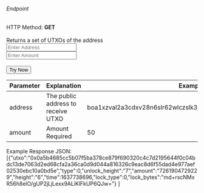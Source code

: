 <h6>Endpoint</h6>

<p id="endpoint"></p>

HTTP Method: **GET**
<br/>
<br/>
Returns a set of UTXOs of the address
<br/>
<input class="md-input" placeholder="Enter Address" id="address" width="100"></input><br/>
<input class="md-input" placeholder="Enter Amount" id="amount"></input><br/><br/>
<button class="md-button" onclick="tryNow()">Try Now</button>
<script>
   document.getElementById("endpoint").innerHTML =`https://dev-stoa-boascan.bosagora.com/wallet/utxo/${document.getElementById("address").value || "boa1xzval2a3cdxv28n6slr62wlczslk3juvk7cu05qt3z55ty2rlfqfc6egsh2"}?amount=${document.getElementById("amount").value || 50}`
    function tryNow(){
        document.getElementById("showResult").innerHTML =""
        document.getElementById("endpoint").innerHTML =""
        fetch(`https://dev-stoa-boascan.bosagora.com/wallet/utxo/${document.getElementById("address").value || "boa1xzval2a3cdxv28n6slr62wlczslk3juvk7cu05qt3z55ty2rlfqfc6egsh2"}?amount=${document.getElementById("amount").value || 50}`).then((res) => {
            res.json().then((res) => {
                document.getElementById("showResult").innerHTML = JSON.stringify(res)
                document.getElementById("endpoint").innerHTML =`https://dev-stoa-boascan.bosagora.com/wallet/utxo/${document.getElementById("address").value || "boa1xzval2a3cdxv28n6slr62wlczslk3juvk7cu05qt3z55ty2rlfqfc6egsh2"}?amount=${document.getElementById("amount").value || 50}`
                })
        }).catch((err) => {
            console.log(err)
        })
    }
</script>
<p id="showResult"></p>

| Parameter | Explanation  | Example                              |
| --------- | ------------ | ------------------------------------ |
| address   | The public address to receive UTXO  | boa1xzval2a3cdxv28n6slr62wlczslk3juvk7cu05qt3z55ty2rlfqfc6egsh2 |
| amount    | Amount Required | 50 |

Example Response JSON:<br/>
[{"utxo":"0x0a5b4685cc5b07f5ba378ce879f690320c4c7d2195644f0c04bdc13de7063d2ed68cfa2a36ca0d9d044a816326c9eac8d6f55dad4e977aef02530ebc10a0bd5e","type":0,"unlock_height":"7","amount":"7261904729229","height":"6","time":1637738696,"lock_type":0,"lock_bytes":"md+rscNMxR56h8elO/gUP2jLjLexx9ALiKlFkUP6QJw="}
]